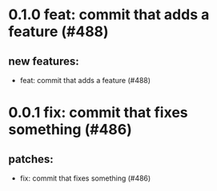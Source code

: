 # 0.1.0 feat: commit that adds a feature (#488)

## new features:
* feat: commit that adds a feature (#488)

# 0.0.1 fix: commit that fixes something (#486)

## patches:
* fix: commit that fixes something (#486)

